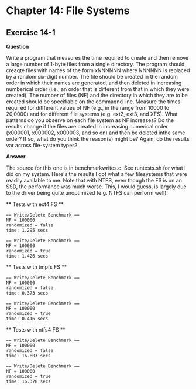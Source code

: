 Chapter 14: File Systems
========================

Exercise 14-1
-------------

**Question**

Write a program that measures the time required to create and then
remove a large number of 1-byte files from a single directory.  The
program should creaqte files with names of the form xNNNNNN where
NNNNNN is replaced by a random six-digit number.  The file should be
created in the random order in which their names are generated, and
then deleted in increasing numberical order (i.e., an order that is
different from that in which they were created).  The number of files
(NF) and the directory in which they are to be created should be
specifiable on the commaqnd line.  Measure the times required for
diffferent values of NF (e.g., in the range from 10000 to 20,0000) and
for different file systems (e.g. ext2, ext3, and XFS).  What patterns
do you observe on each file system as NF increases?  Do the results
change if the files are created in increasing numerical order
(x000001, x000002, x000003, and so on) and then be deleted inthe same
order?  If so, what do you think the reason(s) might be?  Again, do
the results var across file-system types?

**Answer**

The source for this one is in benchmarkwrites.c.  See runtests.sh for
what I did on my system.  Here's the results I got what a few
filesystems that were readily available to me.  Note that with NTFS,
even though the FS is on an SSD, the performance was much worse.
This, I would guess, is largely due to the driver being quite
unoptimized (e.g. NTFS can perform well).

** Tests with ext4 FS **

```
== Write/Delete Benchmark ==
NF = 100000
randomized = false
time: 1.295 secs

== Write/Delete Benchmark ==
NF = 100000
randomized = true
time: 1.426 secs
```

** Tests with tmpfs FS **

```
== Write/Delete Benchmark ==
NF = 100000
randomized = false
time: 0.373 secs

== Write/Delete Benchmark ==
NF = 100000
randomized = true
time: 0.416 secs
```

** Tests with ntfs4 FS **

```
== Write/Delete Benchmark ==
NF = 100000
randomized = false
time: 16.803 secs

== Write/Delete Benchmark ==
NF = 100000
randomized = true
time: 16.378 secs
```